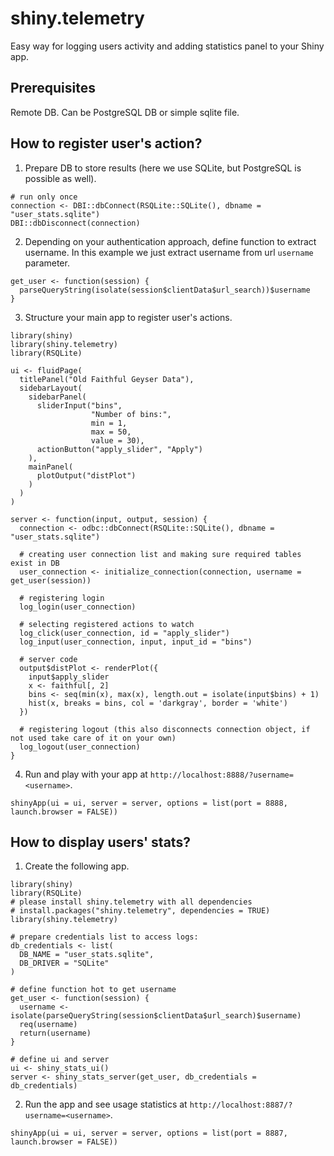 shiny.telemetry
============

Easy way for logging users activity and adding statistics panel to your Shiny app.

## Prerequisites

Remote DB. Can be PostgreSQL DB or simple sqlite file.

## How to register user's action?

1. Prepare DB to store results (here we use SQLite, but PostgreSQL is possible as well).

```
# run only once
connection <- DBI::dbConnect(RSQLite::SQLite(), dbname = "user_stats.sqlite")
DBI::dbDisconnect(connection)
```

2. Depending on your authentication approach, define function to extract username.
In this example we just extract username from url `username` parameter.
```
get_user <- function(session) {
  parseQueryString(isolate(session$clientData$url_search))$username
}
```
3. Structure your main app to register user's actions.

```
library(shiny)
library(shiny.telemetry)
library(RSQLite)

ui <- fluidPage(
  titlePanel("Old Faithful Geyser Data"),
  sidebarLayout(
    sidebarPanel(
      sliderInput("bins",
                  "Number of bins:",
                  min = 1,
                  max = 50,
                  value = 30),
      actionButton("apply_slider", "Apply")
    ),
    mainPanel(
      plotOutput("distPlot")
    )
  )
)

server <- function(input, output, session) {
  connection <- odbc::dbConnect(RSQLite::SQLite(), dbname = "user_stats.sqlite")

  # creating user connection list and making sure required tables exist in DB
  user_connection <- initialize_connection(connection, username = get_user(session))

  # registering login
  log_login(user_connection)

  # selecting registered actions to watch
  log_click(user_connection, id = "apply_slider")
  log_input(user_connection, input, input_id = "bins")

  # server code
  output$distPlot <- renderPlot({
    input$apply_slider
    x <- faithful[, 2]
    bins <- seq(min(x), max(x), length.out = isolate(input$bins) + 1)
    hist(x, breaks = bins, col = 'darkgray', border = 'white')
  })

  # registering logout (this also disconnects connection object, if not used take care of it on your own)
  log_logout(user_connection)
}
```

4. Run and play with your app at `http://localhost:8888/?username=<username>`.
```
shinyApp(ui = ui, server = server, options = list(port = 8888, launch.browser = FALSE))
```

## How to display users' stats?

1. Create the following app.
```
library(shiny)
library(RSQLite)
# please install shiny.telemetry with all dependencies
# install.packages("shiny.telemetry", dependencies = TRUE)
library(shiny.telemetry)

# prepare credentials list to access logs:
db_credentials <- list(
  DB_NAME = "user_stats.sqlite",
  DB_DRIVER = "SQLite"
)

# define function hot to get username
get_user <- function(session) {
  username <- isolate(parseQueryString(session$clientData$url_search)$username)
  req(username)
  return(username)
}

# define ui and server
ui <- shiny_stats_ui()
server <- shiny_stats_server(get_user, db_credentials = db_credentials)
```

2. Run the app and see usage statistics at `http://localhost:8887/?username=<username>`.
```
shinyApp(ui = ui, server = server, options = list(port = 8887, launch.browser = FALSE))
```
